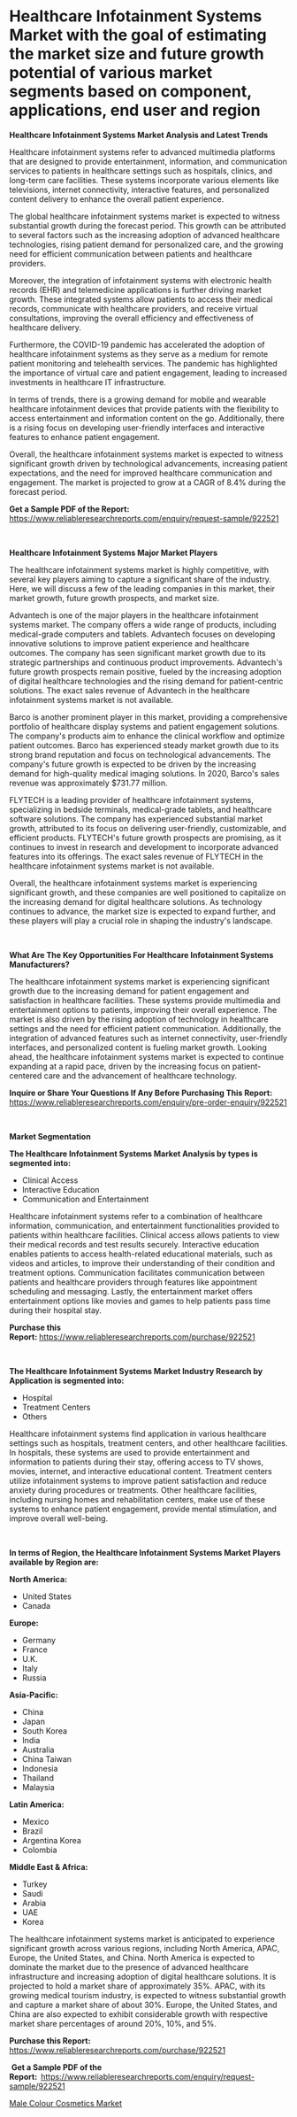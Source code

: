 <p><h1>Healthcare Infotainment Systems Market with the goal of estimating the market size and future growth potential of various market segments based on component, applications, end user and region</h1></p><p><strong>Healthcare Infotainment Systems Market Analysis and Latest Trends</strong></p>
<p><p>Healthcare infotainment systems refer to advanced multimedia platforms that are designed to provide entertainment, information, and communication services to patients in healthcare settings such as hospitals, clinics, and long-term care facilities. These systems incorporate various elements like televisions, internet connectivity, interactive features, and personalized content delivery to enhance the overall patient experience.</p><p>The global healthcare infotainment systems market is expected to witness substantial growth during the forecast period. This growth can be attributed to several factors such as the increasing adoption of advanced healthcare technologies, rising patient demand for personalized care, and the growing need for efficient communication between patients and healthcare providers.</p><p>Moreover, the integration of infotainment systems with electronic health records (EHR) and telemedicine applications is further driving market growth. These integrated systems allow patients to access their medical records, communicate with healthcare providers, and receive virtual consultations, improving the overall efficiency and effectiveness of healthcare delivery.</p><p>Furthermore, the COVID-19 pandemic has accelerated the adoption of healthcare infotainment systems as they serve as a medium for remote patient monitoring and telehealth services. The pandemic has highlighted the importance of virtual care and patient engagement, leading to increased investments in healthcare IT infrastructure.</p><p>In terms of trends, there is a growing demand for mobile and wearable healthcare infotainment devices that provide patients with the flexibility to access entertainment and information content on the go. Additionally, there is a rising focus on developing user-friendly interfaces and interactive features to enhance patient engagement.</p><p>Overall, the healthcare infotainment systems market is expected to witness significant growth driven by technological advancements, increasing patient expectations, and the need for improved healthcare communication and engagement. The market is projected to grow at a CAGR of 8.4% during the forecast period.</p></p>
<p><strong>Get a Sample PDF of the Report:&nbsp;</strong> <a href="https://www.reliableresearchreports.com/enquiry/request-sample/922521">https://www.reliableresearchreports.com/enquiry/request-sample/922521</a></p>
<p>&nbsp;</p>
<p><strong>Healthcare Infotainment Systems Major Market Players</strong></p>
<p><p>The healthcare infotainment systems market is highly competitive, with several key players aiming to capture a significant share of the industry. Here, we will discuss a few of the leading companies in this market, their market growth, future growth prospects, and market size.</p><p>Advantech is one of the major players in the healthcare infotainment systems market. The company offers a wide range of products, including medical-grade computers and tablets. Advantech focuses on developing innovative solutions to improve patient experience and healthcare outcomes. The company has seen significant market growth due to its strategic partnerships and continuous product improvements. Advantech's future growth prospects remain positive, fueled by the increasing adoption of digital healthcare technologies and the rising demand for patient-centric solutions. The exact sales revenue of Advantech in the healthcare infotainment systems market is not available.</p><p>Barco is another prominent player in this market, providing a comprehensive portfolio of healthcare display systems and patient engagement solutions. The company's products aim to enhance the clinical workflow and optimize patient outcomes. Barco has experienced steady market growth due to its strong brand reputation and focus on technological advancements. The company's future growth is expected to be driven by the increasing demand for high-quality medical imaging solutions. In 2020, Barco's sales revenue was approximately $731.77 million.</p><p>FLYTECH is a leading provider of healthcare infotainment systems, specializing in bedside terminals, medical-grade tablets, and healthcare software solutions. The company has experienced substantial market growth, attributed to its focus on delivering user-friendly, customizable, and efficient products. FLYTECH's future growth prospects are promising, as it continues to invest in research and development to incorporate advanced features into its offerings. The exact sales revenue of FLYTECH in the healthcare infotainment systems market is not available.</p><p>Overall, the healthcare infotainment systems market is experiencing significant growth, and these companies are well positioned to capitalize on the increasing demand for digital healthcare solutions. As technology continues to advance, the market size is expected to expand further, and these players will play a crucial role in shaping the industry's landscape.</p></p>
<p>&nbsp;</p>
<p><strong>What Are The Key Opportunities For Healthcare Infotainment Systems Manufacturers?</strong></p>
<p><p>The healthcare infotainment systems market is experiencing significant growth due to the increasing demand for patient engagement and satisfaction in healthcare facilities. These systems provide multimedia and entertainment options to patients, improving their overall experience. The market is also driven by the rising adoption of technology in healthcare settings and the need for efficient patient communication. Additionally, the integration of advanced features such as internet connectivity, user-friendly interfaces, and personalized content is fueling market growth. Looking ahead, the healthcare infotainment systems market is expected to continue expanding at a rapid pace, driven by the increasing focus on patient-centered care and the advancement of healthcare technology.</p></p>
<p><strong>Inquire or Share Your Questions If Any Before Purchasing This Report:</strong> <a href="https://www.reliableresearchreports.com/enquiry/pre-order-enquiry/922521">https://www.reliableresearchreports.com/enquiry/pre-order-enquiry/922521</a></p>
<p>&nbsp;</p>
<p><strong>Market Segmentation</strong></p>
<p><strong>The Healthcare Infotainment Systems Market Analysis by types is segmented into:</strong></p>
<p><ul><li>Clinical Access</li><li>Interactive Education</li><li>Communication and Entertainment</li></ul></p>
<p><p>Healthcare infotainment systems refer to a combination of healthcare information, communication, and entertainment functionalities provided to patients within healthcare facilities. Clinical access allows patients to view their medical records and test results securely. Interactive education enables patients to access health-related educational materials, such as videos and articles, to improve their understanding of their condition and treatment options. Communication facilitates communication between patients and healthcare providers through features like appointment scheduling and messaging. Lastly, the entertainment market offers entertainment options like movies and games to help patients pass time during their hospital stay.</p></p>
<p><strong>Purchase this Report:&nbsp;</strong><a href="https://www.reliableresearchreports.com/purchase/922521">https://www.reliableresearchreports.com/purchase/922521</a></p>
<p>&nbsp;</p>
<p><strong>The Healthcare Infotainment Systems Market Industry Research by Application is segmented into:</strong></p>
<p><ul><li>Hospital</li><li>Treatment Centers</li><li>Others</li></ul></p>
<p><p>Healthcare infotainment systems find application in various healthcare settings such as hospitals, treatment centers, and other healthcare facilities. In hospitals, these systems are used to provide entertainment and information to patients during their stay, offering access to TV shows, movies, internet, and interactive educational content. Treatment centers utilize infotainment systems to improve patient satisfaction and reduce anxiety during procedures or treatments. Other healthcare facilities, including nursing homes and rehabilitation centers, make use of these systems to enhance patient engagement, provide mental stimulation, and improve overall well-being.</p></p>
<p>&nbsp;</p>
<p><strong>In terms of Region, the Healthcare Infotainment Systems Market Players available by Region are:</strong></p>
<p>
    <p> <strong> North America: </strong>
        <ul>
            <li>United States</li>
            <li>Canada</li>
        </ul>
        </p> 
    <p> <strong> Europe: </strong>
        <ul>
            <li>Germany</li>
            <li>France</li>
            <li>U.K.</li>
            <li>Italy</li>
            <li>Russia</li>
        </ul>
        </p> 
    <p> <strong> Asia-Pacific: </strong>
        <ul>
            <li>China</li>
            <li>Japan</li>
            <li>South Korea</li>
            <li>India</li>
            <li>Australia</li>
            <li>China Taiwan</li>
            <li>Indonesia</li>
            <li>Thailand</li>
            <li>Malaysia</li>
        </ul>
        </p> 
    <p> <strong> Latin America: </strong>
        <ul>
            <li>Mexico</li>
            <li>Brazil</li>
            <li>Argentina Korea</li>
            <li>Colombia</li>
        </ul>
        </p> 
    <p> <strong> Middle East & Africa: </strong>
        <ul>
            <li>Turkey</li>
            <li>Saudi</li>
            <li>Arabia</li>
            <li>UAE</li>
            <li>Korea</li>
        </ul>
    </p>
    </p>
<p><p>The healthcare infotainment systems market is anticipated to experience significant growth across various regions, including North America, APAC, Europe, the United States, and China. North America is expected to dominate the market due to the presence of advanced healthcare infrastructure and increasing adoption of digital healthcare solutions. It is projected to hold a market share of approximately 35%. APAC, with its growing medical tourism industry, is expected to witness substantial growth and capture a market share of about 30%. Europe, the United States, and China are also expected to exhibit considerable growth with respective market share percentages of around 20%, 10%, and 5%.</p></p>
<p><strong>Purchase this Report: </strong><a href="https://www.reliableresearchreports.com/purchase/922521">https://www.reliableresearchreports.com/purchase/922521</a></p>
<p>&nbsp;<strong>Get a Sample PDF of the Report:&nbsp;&nbsp;</strong><a href="https://www.reliableresearchreports.com/enquiry/request-sample/922521">https://www.reliableresearchreports.com/enquiry/request-sample/922521</a></p>
<p><strong></strong></p>
<p><p><a href="https://medium.com/@frankpeters35/male-colour-cosmetics-market-size-cagr-trends-2024-2030-31a058ea64eb">Male Colour Cosmetics Market</a></p></p>